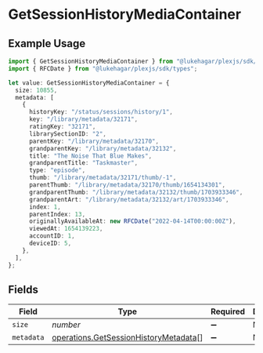 # GetSessionHistoryMediaContainer

## Example Usage

```typescript
import { GetSessionHistoryMediaContainer } from "@lukehagar/plexjs/sdk/models/operations";
import { RFCDate } from "@lukehagar/plexjs/sdk/types";

let value: GetSessionHistoryMediaContainer = {
  size: 10855,
  metadata: [
    {
      historyKey: "/status/sessions/history/1",
      key: "/library/metadata/32171",
      ratingKey: "32171",
      librarySectionID: "2",
      parentKey: "/library/metadata/32170",
      grandparentKey: "/library/metadata/32132",
      title: "The Noise That Blue Makes",
      grandparentTitle: "Taskmaster",
      type: "episode",
      thumb: "/library/metadata/32171/thumb/-1",
      parentThumb: "/library/metadata/32170/thumb/1654134301",
      grandparentThumb: "/library/metadata/32132/thumb/1703933346",
      grandparentArt: "/library/metadata/32132/art/1703933346",
      index: 1,
      parentIndex: 13,
      originallyAvailableAt: new RFCDate("2022-04-14T00:00:00Z"),
      viewedAt: 1654139223,
      accountID: 1,
      deviceID: 5,
    },
  ],
};
```

## Fields

| Field                                                                                                 | Type                                                                                                  | Required                                                                                              | Description                                                                                           | Example                                                                                               |
| ----------------------------------------------------------------------------------------------------- | ----------------------------------------------------------------------------------------------------- | ----------------------------------------------------------------------------------------------------- | ----------------------------------------------------------------------------------------------------- | ----------------------------------------------------------------------------------------------------- |
| `size`                                                                                                | *number*                                                                                              | :heavy_minus_sign:                                                                                    | N/A                                                                                                   | 10855                                                                                                 |
| `metadata`                                                                                            | [operations.GetSessionHistoryMetadata](../../../sdk/models/operations/getsessionhistorymetadata.md)[] | :heavy_minus_sign:                                                                                    | N/A                                                                                                   |                                                                                                       |